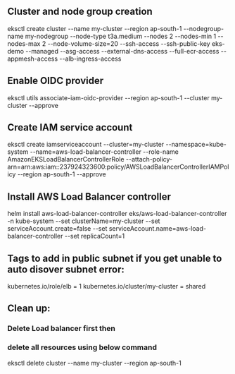 ## Cluster and node group creation

eksctl create cluster --name my-cluster  --region ap-south-1 --nodegroup-name my-nodegroup --node-type t3a.medium --nodes 2 --nodes-min 1 --nodes-max 2 --node-volume-size=20 --ssh-access --ssh-public-key eks-demo --managed --asg-access --external-dns-access --full-ecr-access --appmesh-access --alb-ingress-access

## Enable OIDC provider

eksctl utils associate-iam-oidc-provider --region ap-south-1 --cluster my-cluster --approve

## Create IAM service account

eksctl create iamserviceaccount --cluster=my-cluster --namespace=kube-system --name=aws-load-balancer-controller --role-name AmazonEKSLoadBalancerControllerRole --attach-policy-arn=arn:aws:iam::237924323600:policy/AWSLoadBalancerControllerIAMPolicy --region ap-south-1 --approve

## Install AWS Load Balancer controller

helm install aws-load-balancer-controller eks/aws-load-balancer-controller -n kube-system --set clusterName=my-cluster --set serviceAccount.create=false --set serviceAccount.name=aws-load-balancer-controller --set replicaCount=1


## Tags to add in public subnet if you get unable to auto disover subnet error:
kubernetes.io/role/elb = 1
kubernetes.io/cluster/my-cluster = shared

## Clean up:
### Delete Load balancer first then
### delete all resources using below command

eksctl delete cluster --name my-cluster --region ap-south-1
